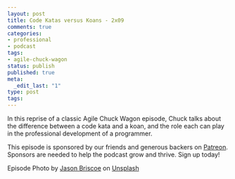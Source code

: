 ```yaml
---
layout: post
title: Code Katas versus Koans - 2x09
comments: true
categories:
- professional
- podcast
tags:
- agile-chuck-wagon
status: publish
published: true
meta:
  _edit_last: "1"
type: post
tags:
---
```

<p>In this reprise of a classic Agile Chuck Wagon episode, Chuck talks about the difference between a code kata and a koan, and the role each can play in the professional development of a programmer.</p>
<p>This episode is sponsored by our friends and generous backers on <a href="https://www.patreon.com/agilechuckwagon">Patreon</a>. Sponsors are needed to help the podcast grow and thrive. Sign up today!</p>
<p>Episode Photo by <a href="https://unsplash.com/photos/HN_4K2diUWs?utm_source=unsplash&utm_medium=referral&utm_content=creditCopyText">Jason Briscoe</a> on <a href="https://unsplash.com/?utm_source=unsplash&utm_medium=referral&utm_content=creditCopyText">Unsplash</a></p>